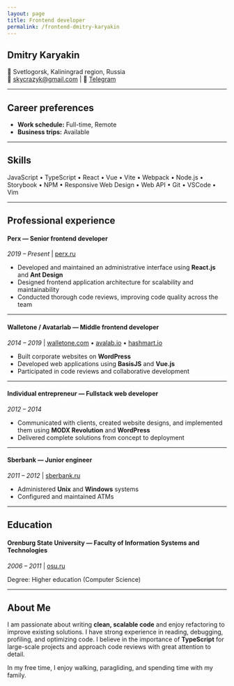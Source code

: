 ```yaml
---
layout: page
title: Frontend developer 
permalink: /frontend-dmitry-karyakin
---
```


## Dmitry Karyakin  

📍 Svetlogorsk, Kaliningrad region, Russia  
📧 skycrazyk@gmail.com | 💬 [Telegram](https://t.me/skycrazyk)  

---

## Career preferences
- **Work schedule:** Full-time, Remote  
- **Business trips:** Available  

---

## Skills  
JavaScript • TypeScript • React • Vue • Vite • Webpack • Node.js • Storybook • NPM • Responsive Web Design • Web API • Git • VSCode • Vim  

---

## Professional experience  

#### **Perx** — Senior frontend developer  
*2019 – Present* | [perx.ru](https://perx.ru)  

- Developed and maintained an administrative interface using **React.js** and **Ant Design**  
- Designed frontend application architecture for scalability and maintainability  
- Conducted thorough code reviews, improving code quality across the team  

---

#### **Walletone / Avatarlab** — Middle frontend developer
*2014 – 2019* | [walletone.com](https://www.walletone.com) • [avalab.io](https://avalab.io) • [hashmart.io](https://hashmart.io)  

- Built corporate websites on **WordPress**  
- Developed web applications using **BasisJS** and **Vue.js**  
- Participated in code reviews and collaborative development  

---

#### **Individual entrepreneur** — Fullstack web developer  
*2012 – 2014*  

- Communicated with clients, created website designs, and implemented them using **MODX Revolution** and **WordPress**  
- Delivered complete solutions from concept to deployment  

---

#### **Sberbank** — Junior engineer  
*2011 – 2012* | [sberbank.ru](https://www.sberbank.ru)  

- Administered **Unix** and **Windows** systems  
- Configured and maintained ATMs  

---

## Education  

#### **Orenburg State University** — Faculty of Information Systems and Technologies  
*2006 – 2011* | [osu.ru](http://www.osu.ru/doc/666)  

Degree: Higher education (Computer Science)  

---

## About Me 

I am passionate about writing **clean, scalable code** and enjoy refactoring to improve existing solutions. I have strong experience in reading, debugging, profiling, and optimizing code. I believe in the importance of **TypeScript** for large-scale projects and approach code reviews with great attention to detail.  

In my free time, I enjoy walking, paragliding, and spending time with my family. 